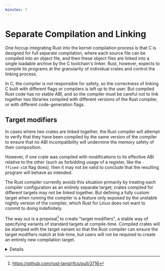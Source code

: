 ```yaml
---
minutes: 7
---
```


# Separate Compilation and Linking

One hiccup integrating Rust into the kernel compilation process is that C is
designed for full separate compilation,
where each source file can be compiled into an object file,
and then these object files are linked into a single loadable archive by the C toolchain's linker.
Rust, however, expects to compile its programs at the granularity of individual crates
and control the linking process.

In C, the compiler is not responsible for safety,
so the correctness of linking C built with different flags or compilers is left up to the user.
But compiled Rust code has no stable ABI, and so the compiler must be careful not to link together
two libraries compiled with different versions of the Rust compiler, or with different code-generation flags.

## Target modifiers

In cases where two crates are linked together, the Rust compiler will attempt to verify that they
have been compiled by the same version of the compiler to ensure that no ABI incompatibility will
undermine the memory safety of their composition.

However, if one crate was compiled with modifications to its effective ABI relative to the other
(such as forbidding usage of a register, like the `-ffixed-x18` flag does),
then it may not be valid to conclude that the resulting program will behave as intended.

The Rust compiler currently avoids this situation primarily
by treating each compiler configuration as an entirely separate target;
crates compiled for different targets may not be linked together.
But defining a fully custom target when running the compiler is a feature
only exposed by the unstable nightly version of the compiler,
which Rust for Linux does not want to commit to doing indefinitely.

The way out is a proposal[^1] to create "target modifiers",
a stable way of specifying variants of standard targets at compile-time.
Compiled crates will be stamped with the target variant
so that the Rust compiler can ensure the target modifiers match at link-time,
but users will not be required to create an entirely new compilation target.

<details>

[^1]: <https://github.com/rust-lang/rfcs/pull/3716>

</details>
